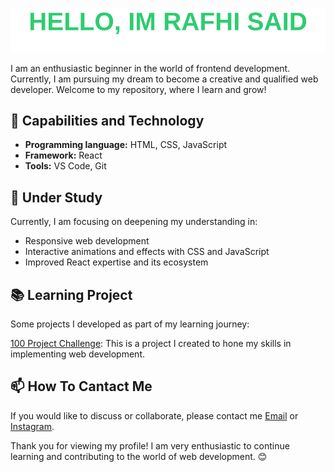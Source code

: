 <div align="center">
  
![readmebox](https://github.com/RafhiSaid/RafhiSaid/blob/main/readmebox.svg)

</div>

I am an enthusiastic beginner in the world of frontend development. Currently, I am pursuing my dream to become a creative and qualified web developer. Welcome to my repository, where I learn and grow!

## 🚀 Capabilities and Technology

- **Programming language:** HTML, CSS, JavaScript
- **Framework:** React
- **Tools:** VS Code, Git

## 🌱 Under Study

Currently, I am focusing on deepening my understanding in:

- Responsive web development
- Interactive animations and effects with CSS and JavaScript
- Improved React expertise and its ecosystem

## 📚 Learning Project

Some projects I developed as part of my learning journey:

[100 Project Challenge](https://100-project-challenge.vercel.app/): This is a project I created to hone my skills in implementing web development.

## 📫 How To Cantact Me

If you would like to discuss or collaborate, please contact me [Email](mailto:mrafhisaidhafiz@gmail.com) or [Instagram](https://www.instagram.com/rafhisa.id).

Thank you for viewing my profile! I am very enthusiastic to continue learning and contributing to the world of web development. 😊

